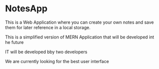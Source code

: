 # NotesApp

This is a Web Application where you can create your own notes and save them for later reference in a local storage.

This is a simplified version of MERN Application that will be developed int he future

IT will be developed bby two developers

We are currently looking for the best user interface
